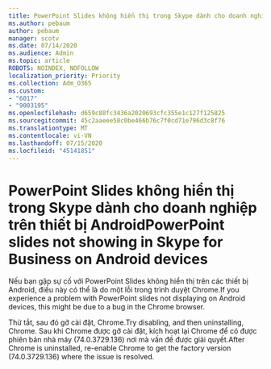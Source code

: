 ```yaml
---
title: PowerPoint Slides không hiển thị trong Skype dành cho doanh nghiệp trên thiết bị Android
ms.author: pebaum
author: pebaum
manager: scotv
ms.date: 07/14/2020
ms.audience: Admin
ms.topic: article
ROBOTS: NOINDEX, NOFOLLOW
localization_priority: Priority
ms.collection: Adm_O365
ms.custom:
- "6017"
- "9003195"
ms.openlocfilehash: d659c88fc3436a2020693cfc355e1c127f125825
ms.sourcegitcommit: 45c2aaeee58c0be466b76c7f0cd71e796d3c8f76
ms.translationtype: MT
ms.contentlocale: vi-VN
ms.lasthandoff: 07/15/2020
ms.locfileid: "45141851"
---
```

# <a name="powerpoint-slides-not-showing-in-skype-for-business-on-android-devices"></a><span data-ttu-id="bf9ea-102">PowerPoint Slides không hiển thị trong Skype dành cho doanh nghiệp trên thiết bị Android</span><span class="sxs-lookup"><span data-stu-id="bf9ea-102">PowerPoint slides not showing in Skype for Business on Android devices</span></span>

<span data-ttu-id="bf9ea-103">Nếu bạn gặp sự cố với PowerPoint Slides không hiển thị trên các thiết bị Android, điều này có thể là do một lỗi trong trình duyệt Chrome.</span><span class="sxs-lookup"><span data-stu-id="bf9ea-103">If you experience a problem with PowerPoint slides not displaying on Android devices, this might be due to a bug in the Chrome browser.</span></span>

<span data-ttu-id="bf9ea-104">Thử tắt, sau đó gỡ cài đặt, Chrome.</span><span class="sxs-lookup"><span data-stu-id="bf9ea-104">Try disabling, and then uninstalling, Chrome.</span></span> <span data-ttu-id="bf9ea-105">Sau khi Chrome được gỡ cài đặt, kích hoạt lại Chrome để có được phiên bản nhà máy (74.0.3729.136) nơi mà vấn đề được giải quyết.</span><span class="sxs-lookup"><span data-stu-id="bf9ea-105">After Chrome is uninstalled, re-enable Chrome to get the factory version (74.0.3729.136) where the issue is resolved.</span></span>